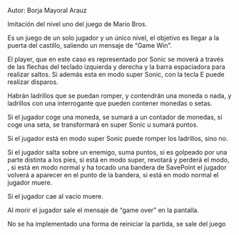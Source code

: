 Autor: Borja Mayoral Arauz

Imitación del nivel uno del juego de Mario Bros.

Es un juego de un solo jugador y un único nivel, el objetivo es llegar a la puerta del castillo, saliendo un mensaje de “Game Win”.

El player, que en este caso es representado por Sonic se moverá a través de las flechas del teclado izquierda y derecha y la barra espaciadora para realizar saltos. Si además esta en modo super Sonic, con la tecla E puede realizar disparos. 

Habrán ladrillos que se puedan romper, y contendrán una moneda o nada, y ladrillos con una interrogante que pueden contener monedas o setas.

Si el jugador coge una moneda, se sumará a un contador de monedas, si coge una seta, se transformará en super Sonic u sumará puntos.

Si el jugador está en modo super Sonic puede romper los ladrillos, sino no. 

Si el jugador salta sobre un enemigo, suma puntos, si es golpeado por una parte distinta a los pies, si está en modo super, revotará y perderá el modo, , si está en modo normal y ha tocado una bandera de SavePoint el jugador volverá a aparecer en el punto de la bandera, si está en modo normal el jugador muere.

Si el jugador cae al vacío muere.

Al morir el jugador sale el mensaje de “game over” en la pantalla.

No se ha implementado una forma de reiniciar la partida, se sale del juego


